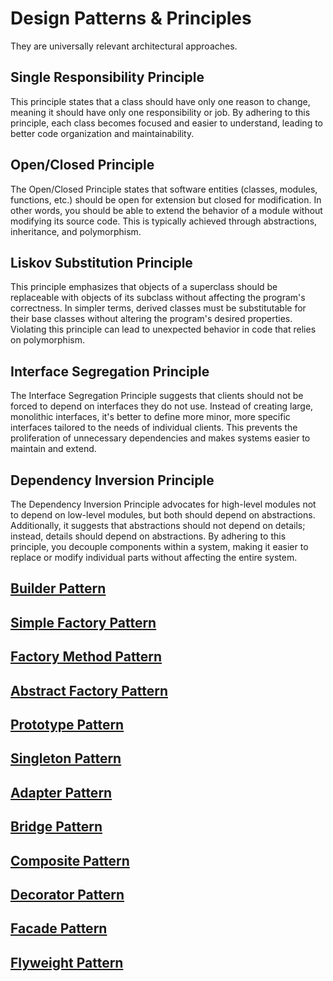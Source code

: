 # Design Patterns & Principles
They are universally relevant architectural approaches. 

## Single Responsibility Principle
This principle states that a class should have only one reason to change, meaning it should have only one responsibility or job. By adhering to this principle, each class becomes focused and easier to understand, leading to better code organization and maintainability.

## Open/Closed Principle

The Open/Closed Principle states that software entities (classes, modules, functions, etc.) should be open for extension but closed for modification. In other words, you should be able to extend the behavior of a module without modifying its source code. This is typically achieved through abstractions, inheritance, and polymorphism.

## Liskov Substitution Principle

This principle emphasizes that objects of a superclass should be replaceable with objects of its subclass without affecting the program's correctness. In simpler terms, derived classes must be substitutable for their base classes without altering the program's desired properties. Violating this principle can lead to unexpected behavior in code that relies on polymorphism.

## Interface Segregation Principle

The Interface Segregation Principle suggests that clients should not be forced to depend on interfaces they do not use. Instead of creating large, monolithic interfaces, it's better to define more minor, more specific interfaces tailored to the needs of individual clients. This prevents the proliferation of unnecessary dependencies and makes systems easier to maintain and extend.

## Dependency Inversion Principle

The Dependency Inversion Principle advocates for high-level modules not to depend on low-level modules, but both should depend on abstractions. Additionally, it suggests that abstractions should not depend on details; instead, details should depend on abstractions. By adhering to this principle, you decouple components within a system, making it easier to replace or modify individual parts without affecting the entire system.

## <a id="builder"></a>[Builder Pattern](BUILDER.md)

## <a id="simple-factory"></a>[Simple Factory Pattern](SIMPLE-FACTORY.md)

## <a id="factory-method"></a>[Factory Method Pattern](FACTORY-METHOD.md)

## <a id="abstract-factory"></a>[Abstract Factory Pattern](ABSTRACT-FACTORY.md)

## <a id="prototype"></a>[Prototype Pattern](PROTOTYPE.md)

## <a id="singleton"></a>[Singleton Pattern](SINGLETON.md)

## <a id="adapter"></a>[Adapter Pattern](ADAPTER.md)

## <a id="bridge"></a>[Bridge Pattern](BRIDGE.md)

## <a id="composite"></a>[Composite Pattern](COMPOSITE.md)

## <a id="decorator"></a>[Decorator Pattern](DECORATOR.md)

## <a id="facade"></a>[Facade Pattern](FACADE.md)

## <a id="flyweight"></a>[Flyweight Pattern](FLYWEIGHT.md)

